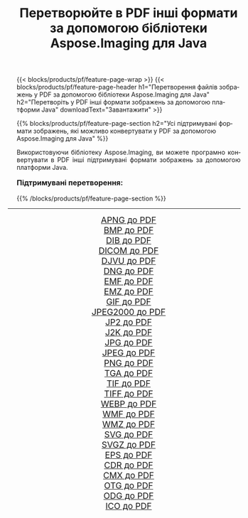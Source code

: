 ﻿---
title: Перетворюйте в PDF інші формати за допомогою бібліотеки Aspose.Imaging для Java 
weight: 3920
url: /uk/java/conversion/to/pdf/ 
lang: uk
langdirlevel: 2
locales: zh-hans,ja,it,ru,de,es,fr,nl,id,lt,pl,pt,vi,tr,ko,zh-hant,ar,hi,th,sv,cs,uk,he
description: За допомогою Aspose.Imaging ви можете конвертувати в PDF інші формати за допомогою Java
---

{{< blocks/products/pf/feature-page-wrap >}}
{{< blocks/products/pf/feature-page-header h1="Перетворення файлів зображень у PDF за допомогою бібліотеки Aspose.Imaging для Java" h2="Перетворіть у PDF інші формати зображень за допомогою платформи Java" downloadText="Завантажити" >}}


{{% blocks/products/pf/feature-page-section  h2="Усі підтримувані формати зображень, якi можливо конвертувати у PDF за допомогою Aspose.Imaging для Java" %}}
<p align=justify>Використовуючи бібліотеку Aspose.Imaging, ви можете програмно конвертувати в PDF інші підтримувані формати зображень за допомогою платформи Java.</p>
<h3 style="margin-top:16px;">
Підтримувані перетворення:
</h3>
{{% /blocks/products/pf/feature-page-section %}}
<div class="container-fluid productfamilypage bg-gray">
    <div class="convertypes bg-gray agp-content section">
        <div class="container">
		<hr style="margin-left:-20px;"/>
		<div class="row other-converters" style="gap: 10px;font-size: 19px;text-align:center;">
		    <div class='col-md-3 other-converter remove-lp remove-rp'><a href="/imaging/uk/java/conversion/apng-to-pdf/" style="padding:15px;">APNG до PDF</a></div>
<div class='col-md-3 other-converter remove-lp remove-rp'><a href="/imaging/uk/java/conversion/bmp-to-pdf/" style="padding:15px;">BMP до PDF</a></div>
<div class='col-md-3 other-converter remove-lp remove-rp'><a href="/imaging/uk/java/conversion/dib-to-pdf/" style="padding:15px;">DIB до PDF</a></div>
<div class='col-md-3 other-converter remove-lp remove-rp'><a href="/imaging/uk/java/conversion/dicom-to-pdf/" style="padding:15px;">DICOM до PDF</a></div>
<div class='col-md-3 other-converter remove-lp remove-rp'><a href="/imaging/uk/java/conversion/djvu-to-pdf/" style="padding:15px;">DJVU до PDF</a></div>
<div class='col-md-3 other-converter remove-lp remove-rp'><a href="/imaging/uk/java/conversion/dng-to-pdf/" style="padding:15px;">DNG до PDF</a></div>
<div class='col-md-3 other-converter remove-lp remove-rp'><a href="/imaging/uk/java/conversion/emf-to-pdf/" style="padding:15px;">EMF до PDF</a></div>
<div class='col-md-3 other-converter remove-lp remove-rp'><a href="/imaging/uk/java/conversion/emz-to-pdf/" style="padding:15px;">EMZ до PDF</a></div>
<div class='col-md-3 other-converter remove-lp remove-rp'><a href="/imaging/uk/java/conversion/gif-to-pdf/" style="padding:15px;">GIF до PDF</a></div>
<div class='col-md-3 other-converter remove-lp remove-rp'><a href="/imaging/uk/java/conversion/jpeg2000-to-pdf/" style="padding:15px;">JPEG2000 до PDF</a></div>
<div class='col-md-3 other-converter remove-lp remove-rp'><a href="/imaging/uk/java/conversion/jp2-to-pdf/" style="padding:15px;">JP2 до PDF</a></div>
<div class='col-md-3 other-converter remove-lp remove-rp'><a href="/imaging/uk/java/conversion/j2k-to-pdf/" style="padding:15px;">J2K до PDF</a></div>
<div class='col-md-3 other-converter remove-lp remove-rp'><a href="/imaging/uk/java/conversion/jpg-to-pdf/" style="padding:15px;">JPG до PDF</a></div>
<div class='col-md-3 other-converter remove-lp remove-rp'><a href="/imaging/uk/java/conversion/jpeg-to-pdf/" style="padding:15px;">JPEG до PDF</a></div>
<div class='col-md-3 other-converter remove-lp remove-rp'><a href="/imaging/uk/java/conversion/png-to-pdf/" style="padding:15px;">PNG до PDF</a></div>
<div class='col-md-3 other-converter remove-lp remove-rp'><a href="/imaging/uk/java/conversion/tga-to-pdf/" style="padding:15px;">TGA до PDF</a></div>
<div class='col-md-3 other-converter remove-lp remove-rp'><a href="/imaging/uk/java/conversion/tif-to-pdf/" style="padding:15px;">TIF до PDF</a></div>
<div class='col-md-3 other-converter remove-lp remove-rp'><a href="/imaging/uk/java/conversion/tiff-to-pdf/" style="padding:15px;">TIFF до PDF</a></div>
<div class='col-md-3 other-converter remove-lp remove-rp'><a href="/imaging/uk/java/conversion/webp-to-pdf/" style="padding:15px;">WEBP до PDF</a></div>
<div class='col-md-3 other-converter remove-lp remove-rp'><a href="/imaging/uk/java/conversion/wmf-to-pdf/" style="padding:15px;">WMF до PDF</a></div>
<div class='col-md-3 other-converter remove-lp remove-rp'><a href="/imaging/uk/java/conversion/wmz-to-pdf/" style="padding:15px;">WMZ до PDF</a></div>
<div class='col-md-3 other-converter remove-lp remove-rp'><a href="/imaging/uk/java/conversion/svg-to-pdf/" style="padding:15px;">SVG до PDF</a></div>
<div class='col-md-3 other-converter remove-lp remove-rp'><a href="/imaging/uk/java/conversion/svgz-to-pdf/" style="padding:15px;">SVGZ до PDF</a></div>
<div class='col-md-3 other-converter remove-lp remove-rp'><a href="/imaging/uk/java/conversion/eps-to-pdf/" style="padding:15px;">EPS до PDF</a></div>
<div class='col-md-3 other-converter remove-lp remove-rp'><a href="/imaging/uk/java/conversion/cdr-to-pdf/" style="padding:15px;">CDR до PDF</a></div>
<div class='col-md-3 other-converter remove-lp remove-rp'><a href="/imaging/uk/java/conversion/cmx-to-pdf/" style="padding:15px;">CMX до PDF</a></div>
<div class='col-md-3 other-converter remove-lp remove-rp'><a href="/imaging/uk/java/conversion/otg-to-pdf/" style="padding:15px;">OTG до PDF</a></div>
<div class='col-md-3 other-converter remove-lp remove-rp'><a href="/imaging/uk/java/conversion/odg-to-pdf/" style="padding:15px;">ODG до PDF</a></div>
<div class='col-md-3 other-converter remove-lp remove-rp'><a href="/imaging/uk/java/conversion/ico-to-pdf/" style="padding:15px;">ICO до PDF</a></div>
                </div>
        </div>
    </div>
</div>
<br/>

